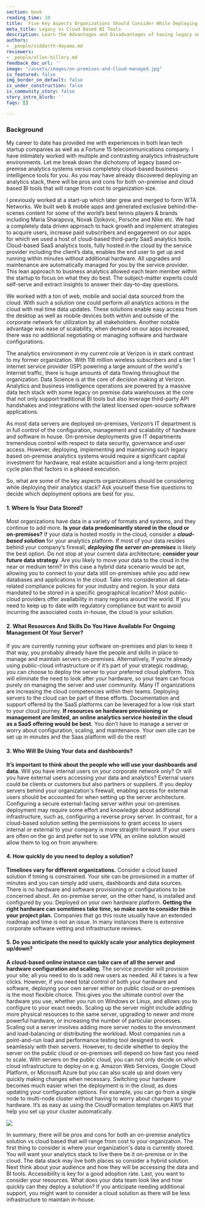 ```yaml
---
section: book
reading_time: 10
title:  Five Key Aspects Organizations Should Consider While Deploying An Analytics Stack
meta_title: Legacy vs Cloud Based BI Tools
description: Learn the Advantages and Disadvantages of having legacy on-premise BI tools vs cloud based tools.
authors:
- _people/siddarth-dayama.md
reviewers:
- _people/allen-hillery.md
feedback_doc_url: ''
image: "/assets/images/on-premises-and-Cloud-managed.jpg"
is_featured: false
img_border_on_default: false
is_under_construction: false
is_community_story: false
story_intro_blurb: ''
faqs: []

---
```

### Background

My career to date has provided me with experiences in both lean tech startup companies as well as a Fortune 15 telecommunications company.  I have intimately worked with multiple and contrasting analytics infrastructure environments. Let me break down the dichotomy of legacy based on-premise analytics systems versus completely cloud-based business intelligence tools for you. As you may have already discovered deploying an analytics stack, there will be pros and cons for both on-premise and cloud based BI tools that will range from cost to organization size. 

I previously worked at a start-up which later grew and merged to form WTA Networks. We built web & mobile apps and generated exclusive behind-the-scenes content for some of the world’s best tennis players & brands including Maria Sharapova, Novak Djokovic, Porsche and Nike etc. We had a completely data driven approach to hack growth and implement strategies to acquire users, increase paid subscribers and engagement on our apps for which we used a host of cloud-based third-party SaaS analytics tools. Cloud-based SaaS analytics tools, fully hosted in the cloud by the service provider including the client’s data, enables the end user to get up and running within minutes without additional hardware. All upgrades and maintenance are automatically managed for you by the service provider. This lean approach to business analytics allowed each team member within the startup to focus on what they do best. The subject-matter experts could self-serve and extract insights to answer their day-to-day questions.

We worked with a ton of web, mobile and social data sourced from the cloud. With such a solution one could perform all analytics actions in the cloud with real time data updates. These solutions enable easy access from the desktop as well as mobile devices both within and outside of the corporate network for utilization by all stakeholders. Another notable advantage was ease of scalability, when demand on our apps increased, there was no additional negotiating or managing software and hardware configurations.

The analytics environment in my current role at Verizon is in stark contrast to my former organization. With 118 million wireless subscribers and a tier 1 internet service provider (ISP) powering a large amount of the world's Internet traffic, there is huge amounts of data flowing throughout the organization. Data Science is at the core of decision making at Verizon.  Analytics and business intelligence operations are powered by a massive data tech stack with some legacy on premise data warehouses at the core that not only support traditional BI tools but also leverage third-party API handshakes and integrations with the latest licensed open-source software applications. 

As most data servers are deployed on-premises, Verizon’s IT department is in full control of the configuration, management and scalability of hardware and software in house. On-premise deployments give IT departments tremendous control with respect to data security, governance and user access. However, deploying, implementing and maintaining such legacy based on-premise analytics systems would require a significant capital investment for hardware, real estate acquisition and a long-term project cycle plan that factors in a phased execution. 

So, what are some of the key aspects organizations should be considering while deploying their analytics stack? Ask yourself these five questions to decide which deployment options are best for you. 

#### 1. Where Is Your Data Stored?

Most organizations have data in a variety of formats and systems, and they continue to add more. **Is your data predominantly stored in the cloud or on-premises?** If your data is hosted mostly in the cloud, consider a **_cloud-based solution_** for your analytics platform. If most of your data resides behind your company’s firewall, **_deploying the server on-premises_** is likely the best option. Do not stop at your current data architecture; **consider your future data strategy**. Are you likely to move your data to the cloud in the near or medium term? In this case a hybrid data scenario would be apt, allowing you to connect to your data still on-premises while you add new databases and applications in the cloud. Take into consideration all data-related compliance policies for your industry and region. Is your data mandated to be stored in a specific geographical location? Most public-cloud providers offer availability in many regions around the world. If you need to keep up to date with regulatory compliance but want to avoid incurring the associated costs in-house, the cloud is your solution.

#### 2. What Resources And Skills Do You Have Available For Ongoing Management Of Your Server?

If you are currently running your software on-premises and plan to keep it that way, you probably already have the people and skills in place to manage and maintain servers on-premises. Alternatively, if you’re already using public-cloud infrastructure or if it’s part of your strategic roadmap, you can choose to deploy the server to your preferred cloud platform. This will eliminate the need to look after your hardware, so your team can focus purely on managing the server and user community. Many IT organizations are increasing the cloud competencies within their teams. Deploying servers to the cloud can be part of these efforts. Documentation and support offered by the SaaS platforms can be leveraged for a low risk start to your cloud journey. **If resources on hardware provisioning or management are limited, an online analytics service hosted in the cloud as a SaaS offering would be best.** You don’t have to manage a server or worry about configuration, scaling, and maintenance. Your own site can be set up in minutes and the Saas platform will do the rest!

#### 3. Who Will Be Using Your data and dashboards?

**It’s important to think about the people who will use your dashboards and data.** Will you have internal users on your corporate network only? Or will you have external users accessing your data and analytics? External users could be clients or customers but also partners or suppliers. If you deploy servers behind your organization's firewall, enabling access for external users should be accounted for when setting up the server architecture. Configuring a secure external-facing server within your on-premises deployment may require some effort and knowledge about additional infrastructure, such as, configuring a reverse proxy server. In contrast, for a cloud-based solution setting the permissions to grant access to users internal or external to your company is more straight-forward. If your users are often on the go and prefer not to use VPN, an online solution would allow them to log on from anywhere.

#### 4. How quickly do you need to deploy a solution?

**Timelines vary for different organizations.** Consider a cloud based solution if timing is constrained.  Your site can be provisioned in a matter of minutes and you can simply add users, dashboards and data sources. There is no hardware and software provisioning or configurations to be concerned about. An on-premise server, on the other hand, is installed and configured by you. Deployed on your own hardware platform. **Getting the right hardware can sometimes take time, so make sure to consider this in your project plan.** Companies that go this route usually have an extended roadmap and time is not an issue. In many instances there is extensive corporate software vetting and infrastructure reviews. 

#### 5. Do you anticipate the need to quickly scale your analytics deployment up/down?

**A cloud-based online instance can take care of all the server and hardware configuration and scaling.** The service provider will provision your site; all you need to do is add new users as needed. All it takes is a few clicks. However, if you need total control of both your hardware and software, deploying your own server either on public cloud or on-premises is the most flexible choice. This gives you the ultimate control over the hardware you use, whether you run on Windows or Linux, and allows you to configure to your exact needs. Scaling up the server might include adding more physical resources to the same server, upgrading to newer and more powerful hardware, or increasing the number of particular processes. Scaling out a server involves adding more server nodes to the environment and load-balancing or distributing the workload. Most companies run a point-and-run load and performance testing tool designed to work seamlessly with their servers. However, to decide whether to deploy the server on the public cloud or on-premises will depend on how fast you need to scale. With servers on the public cloud, you can not only decide on which cloud infrastructure to deploy on e.g. Amazon Web Services, Google Cloud Platform, or Microsoft Azure but you can also scale up and down very quickly making changes when necessary. Switching your hardware becomes much easier when the deployment is in the cloud, as does updating your configuration options. For example, you can go from a single node to multi-node cluster without having to worry about changes to your hardware. It’s as easy as using the CloudFormation templates on AWS that help you set up your cluster automatically. 


![](/assets/images/cloud-vs-server1.png)

In summary, there will be pros and cons for both an on-premise analytics solution vs cloud based that will range from cost to your organization. The first thing to consider is where your organization's data is currently stored. You will want your analytics stack to live there be it on-premise or in the cloud. The data stack may live both places so consider a hybrid solution. Next think about your audience and how they will be accessing the data and BI tools. Accessibility is key for a good adoption rate. Last, you want to consider your resources. What does your data team look like and how quickly can they deploy a solution? If you anticipate needing additional support, you might want to consider a cloud solution as there will be less infrastructure to maintain in-house. 
